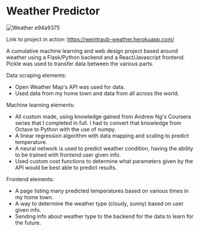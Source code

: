 # Weather Predictor

![Weather e94a9375](https://user-images.githubusercontent.com/44651405/89049815-cf161800-d31f-11ea-85d2-b2dd33e9e956.png)

Link to project in action: https://weintraub-weather.herokuapp.com/

A cumulative machine learning and web design project based around weather using a Flask/Python backend and a React/Javascript frontend. Pickle was used to transfer data between the various parts.

Data scraping elements:
* Open Weather Map's API was used for data.
* Used data from my home town and data from all across the world.


Machine learning elements: 
* All custom made, using knowledge gained from Andrew Ng's Coursera series that I completed in full. I had to convert that knowledge from Octave to Python with the use of numpy. 
* A linear regression algorithm with data mapping and scaling to predict temperature. 
* A neural network is used to predict weather condition, having the ability to be trained with frontend user given info. 
* Used custom cost functions to determine what parameters given by the API would be best able to predict results.

Frontend elements:
* A page listing many predicted temperatures based on various times in my home town.
* A way to determine the weather type (cloudy, sunny) based on user given info.
* Sending info about weather type to the backend for the data to learn for the future.
